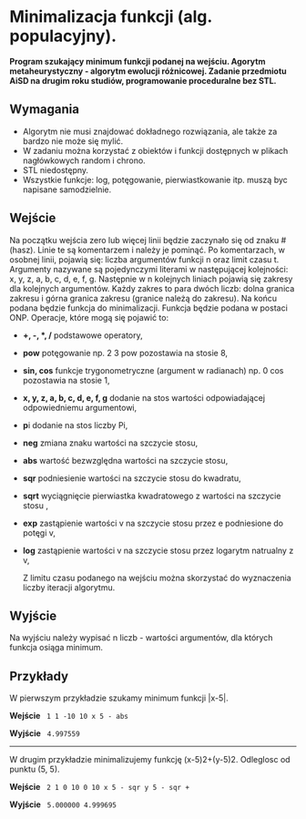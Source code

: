 # Minimalizacja funkcji (alg. populacyjny).

**Program szukający minimum funkcji podanej na wejściu. Agorytm metaheurystyczny - algorytm ewolucji różnicowej. Zadanie  przedmiotu AiSD na drugim roku studiów, programowanie proceduralne bez STL.**

**Wymagania**
---

* Algorytm nie musi znajdować dokładnego rozwiązania, ale także za bardzo nie może się mylić.
* W zadaniu można korzystać z obiektów i funkcji dostępnych w plikach nagłówkowych random i chrono.
* STL niedostępny.
* Wszystkie funkcje: log, potęgowanie, pierwiastkowanie itp. muszą byc napisane samodzielnie.

**Wejście**
---

Na początku wejścia zero lub więcej linii będzie zaczynało się od znaku # (hasz). Linie te są komentarzem i należy je pominąć. 
Po komentarzach, w osobnej linii, pojawią się: liczba argumentów funkcji n oraz limit czasu t. Argumenty nazywane są pojedynczymi literami w następującej kolejności: x, y, z, a, b, c, d, e, f, g.
Następnie w n kolejnych liniach pojawią się zakresy dla kolejnych argumentów. Każdy zakres to para dwóch liczb: dolna granica zakresu i górna granica zakresu (granice należą do zakresu). 
Na końcu podana będzie funkcja do minimalizacji. Funkcja będzie podana w postaci ONP. Operacje, które mogą się pojawić to:
* **+, -, \*, /** podstawowe operatory,
* **pow** potęgowanie np. 2 3 pow pozostawia na stosie 8,
* **sin, cos** funkcje trygonometryczne (argument w radianach) np. 0 cos pozostawia na stosie 1,
* **x, y, z, a, b, c, d, e, f, g** dodanie na stos wartości odpowiadającej odpowiedniemu argumentowi,
* **p**i dodanie na stos liczby Pi,
* **neg**  zmiana znaku wartości na szczycie stosu,
* **abs** wartość bezwzględna wartości na szczycie stosu,
* **sqr** podniesienie wartości na szczycie stosu do kwadratu,
* **sqrt** wyciągnięcie pierwiastka kwadratowego z wartości na szczycie stosu ,
* **exp** zastąpienie wartości v na szczycie stosu przez e podniesione do potęgi v,
* **log** zastąpienie wartości v na szczycie stosu przez logarytm natrualny z v,

    Z limitu czasu podanego na wejściu można skorzystać do wyznaczenia liczby iteracji algorytmu.

**Wyjście**
---
    
Na wyjściu należy wypisać n liczb - wartości argumentów, dla których funkcja osiąga minimum.

**Przykłady**
---
W pierwszym przykładzie szukamy minimum funkcji |x-5|.

**Wejście**
<code>
1 1
-10 10
x 5 - abs 
</code>

**Wyjście**
<code>
4.997559
</code>

---

W drugim przykładzie minimalizujemy funkcję (x-5)2+(y-5)2. Odleglosc od punktu (5, 5).

**Wejście**
<code>
2 1
0 10
0 10
x 5 - sqr y 5 - sqr +
</code>

**Wyjście**
<code>
5.000000 4.999695
</code>
